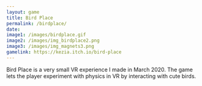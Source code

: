 ```yaml
---
layout: game
title: Bird Place
permalink: /birdplace/
date: 
image1: /images/birdplace.gif 
image2: /images/img_birdplace2.png
image3: /images/img_magnets3.png
gamelink: https://kezia.itch.io/bird-place
---
```


Bird Place is a very small VR experience I made in March 2020. The game lets the player experiment with physics in VR by interacting with cute birds.

